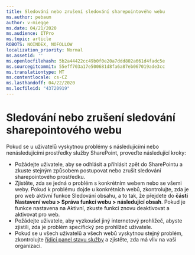 ```yaml
---
title: Sledování nebo zrušení sledování sharepointového webu
ms.author: pebaum
author: v-miegge
ms.date: 04/21/2020
ms.audience: ITPro
ms.topic: article
ROBOTS: NOINDEX, NOFOLLOW
localization_priority: Normal
ms.assetid: ''
ms.openlocfilehash: 5b2a44422cc49b0f0e20a7ddd802a661d4fadc5e
ms.sourcegitcommit: 55eff703a17e500681d8fa6a87eb067019ade3cc
ms.translationtype: MT
ms.contentlocale: cs-CZ
ms.lasthandoff: 04/22/2020
ms.locfileid: "43720919"
---
```

# <a name="follow-or-un-follow-a-sharepoint-site"></a>Sledování nebo zrušení sledování sharepointového webu

Pokud se u uživatelů vyskytnou problémy s následujícími nebo nenásledujícími prostředky služby SharePoint, proveďte následující kroky:

* Požádejte uživatele, aby se odhlásit a přihlásit zpět do SharePointu a zkuste stejným způsobem postupovat nebo zrušit sledování sharepointového prostředku.
* Zjistěte, zda se jedná o problém s konkrétním webem nebo se všemi weby. Pokud k problému dojde u konkrétních webů, zkontrolujte, zda je pro web aktivní funkce Sledování obsahu, a to tak, že přejdete do **části Nastavení webu > Správa funkcí webu > následující obsah**. Pokud je funkce nastavena na Aktivní, zkuste funkci znovu deaktivovat a aktivovat pro web.
* Požádejte uživatele, aby vyzkoušel jiný internetový prohlížeč, abyste zjistili, zda je problém specifický pro prohlížeč uživatele.
* Pokud se u všech uživatelů a všech webů vyskytnou stejný problém, zkontrolujte [řídicí panel stavu služby](https://admin.microsoft.com/AdminPortal/Home#/servicehealth) a zjistěte, zda má vliv na vaši organizaci.
